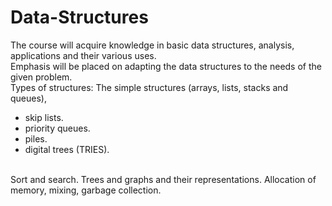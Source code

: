 # Data-Structures

The course will acquire knowledge in basic data structures, analysis, applications and their various uses. <br/>
Emphasis will be placed on adapting the data structures to the needs of the given problem. <br/>
Types of structures: The simple structures (arrays, lists, stacks and queues), <br />
- skip lists. 
- priority queues.
- piles.
- digital trees (TRIES).
<br />
Sort and search. Trees and graphs and their representations. Allocation of memory, mixing, garbage collection. <br />
  